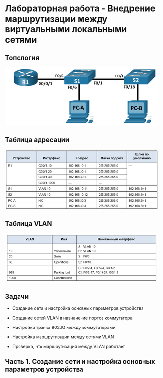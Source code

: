 # Лабораторная работа - Внедрение маршрутизации между виртуальными локальными сетями
## Топология

![alt text](https://raw.githubusercontent.com/rpv101101/OTUS-homework/main/lab6/IMG/2022-12-11%2014_28_59-lab5.docx%20-%20Word.png)

## Таблица адресации

![alt text](https://raw.githubusercontent.com/rpv101101/OTUS-homework/main/lab6/IMG/2022-12-11%2014_29_05-lab5.docx%20-%20Word.png)

## Таблица VLAN

![alt text](https://raw.githubusercontent.com/rpv101101/OTUS-homework/main/lab6/IMG/2022-12-11%2014_29_14-lab5.docx%20-%20Word.png)

## Задачи
+ Создание сети и настройка основных параметров устройства

+ Создание сетей VLAN и назначение портов коммутатора

+ Настройка транка 802.1Q между коммутаторами

+ Настройка маршрутизации между сетями VLAN

+ Проверка, что маршрутизация между VLAN работает

## Часть 1. Создание сети и настройка основных параметров устройства
